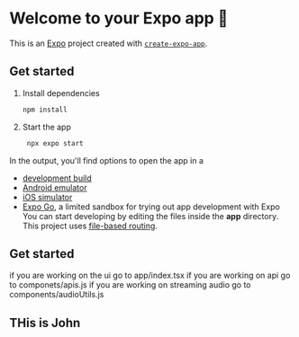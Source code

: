 # Welcome to your Expo app 👋

This is an [Expo](https://expo.dev) project created with [`create-expo-app`](https://www.npmjs.com/package/create-expo-app).

## Get started

1. Install dependencies

   ```bash
   npm install
   ```

2. Start the app

   ```bash
    npx expo start
   ```

In the output, you'll find options to open the app in a
- [development build](https://docs.expo.dev/develop/development-builds/introduction/)
- [Android emulator](https://docs.expo.dev/workflow/android-studio-emulator/)
- [iOS simulator](https://docs.expo.dev/workflow/ios-simulator/)
- [Expo Go](https://expo.dev/go), a limited sandbox for trying out app development with Expo
You can start developing by editing the files inside the **app** directory. This project uses [file-based routing](https://docs.expo.dev/router/introduction).
## Get started
if you are working on the ui go to app/index.tsx
if you are working on api go to componets/apis.js
if you are working on streaming audio go to components/audioUtils.js

## THis is John
